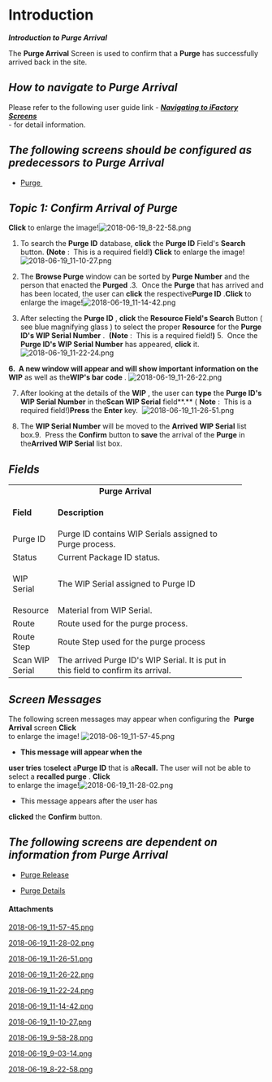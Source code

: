 # Introduction

***Introduction to Purge Arrival***  

The 
**Purge Arrival** Screen is used to confirm that a **Purge** has successfully arrived back in the site.

## ***How to navigate to Purge Arrival***  



Please refer to the following user guide link -
***[Navigating to iFactory Screens](/iFactory-JGP-MES/iFactory-JGP-MES-Home/iFactory-JGP-MS/CONTENT/Menu-Navigation/User-Guide-%2D-Navigating-to-iFactory-Groups-and-Screens.md)***  
- for detail information.


## ***The following screens should be configured as predecessors to Purge Arrival***  




- [Purge ](/iFactory-JGP-MES/iFactory-JGP-MES-Home/iFactory-JGP-MS/User-Guide/User-Guide-%2D-Purge-Arrival.md)


## ***Topic 1: Confirm Arrival of Purge***  



**Click** 
to enlarge the image!![2018-06-19_8-22-58.png](/.attachments/29920369.png)


1. To search the 
**Purge ID** database, **click** the **Purge ID** Field's **Search** button. **(Note** 
:  This is a required field!**)** 
**Click** 
to enlarge the image!![2018-06-19_11-10-27.png](/.attachments/29920366.png)


2. The 
**Browse Purge** window can be sorted by **Purge Number** and the person that enacted the **Purged** .3.  Once the 
**Purge** that has arrived and has been located, the user can **click** the respective**Purge ID** .**Click** 
to enlarge the image!![2018-06-19_11-14-42.png](/.attachments/29920365.png)



4. After selecting the 
**Purge ID** , 
**click** the 
**Resource Field's Search** Button (
see blue magnifying glass
) to select the proper **Resource** for the 
**Purge ID's WIP Serial Number** . 
**(Note** 
:  This is a required field!**)** 5.  Once the 
**Purge ID's WIP Serial Number** has appeared, **click** it.![2018-06-19_11-22-24.png](/.attachments/29920364.png)


**6.  A new window will appear and will show important information on the**  
**WIP** as well as the**WIP's bar code** . ![2018-06-19_11-26-22.png](/.attachments/29920363.png)


7. After looking at the details of the 
**WIP** , the user can **type** the **Purge ID's WIP Serial Number**  in the**Scan WIP Serial**  field**.** (
**Note** :  This is a required field!)**Press**  the
**Enter**  key. 
![2018-06-19_11-26-51.png](/.attachments/29920362.png)



8. The 
**WIP Serial Number** will be moved to the **Arrived WIP Serial** list box.9.  Press the 
**Confirm** button to **save** the arrival of the **Purge** in the**Arrived WIP Serial**  list box. 

## ***Fields***  


<table class="confluenceTable"><colgroup><col style="width: 89.0px;" /><col style="width: 371.0px;" /></colgroup><tbody><tr><td style="text-align: center;" colspan="2" class="confluenceTd"><strong>Purge Arrival</strong></td></tr><tr><td class="highlight-grey confluenceTd" data-highlight-colour="grey"><p><strong>Field</strong></p></td><td class="highlight-grey confluenceTd" data-highlight-colour="grey"><p><strong>Description</strong></p></td></tr><tr><td colspan="1" class="confluenceTd">Purge ID</td><td colspan="1" class="confluenceTd">Purge ID contains WIP Serials assigned to Purge process.</td></tr><tr><td colspan="1" class="confluenceTd">Status</td><td colspan="1" class="confluenceTd">Current Package ID status.</td></tr><tr><td class="confluenceTd"><p>WIP Serial</p></td><td class="confluenceTd"><p>The WIP Serial assigned to Purge ID</p></td></tr><tr><td colspan="1" class="confluenceTd">Resource</td><td colspan="1" class="confluenceTd">Material from WIP Serial.</td></tr><tr><td class="confluenceTd">Route</td><td class="confluenceTd">Route used for the purge process.</td></tr><tr><td colspan="1" class="confluenceTd">Route Step</td><td colspan="1" class="confluenceTd">Route Step used for the purge process</td></tr><tr><td colspan="1" class="confluenceTd">Scan WIP Serial</td><td colspan="1" class="confluenceTd">The arrived Purge ID's WIP Serial. It is put in this field to confirm its arrival.</td></tr></tbody></table>




## ***Screen Messages***  


The following screen messages may appear when configuring the 
**Purge Arrival** screen
**Click**  
to enlarge the image!
![2018-06-19_11-57-45.png](/.attachments/29920360.png)



- **This message will appear when the**

**user tries**  to**select**  a**Purge ID**  that is a**Recall.**  The user will not be able to select a **recalled purge** . **Click**  
to enlarge the image!![2018-06-19_11-28-02.png](/.attachments/29920361.png)



- This message appears after the user has

**clicked** the **Confirm** button. 

## ***The following screens are dependent on information from Purge Arrival***  




- [Purge Release](/iFactory-JGP-MES/iFactory-JGP-MES-Home/iFactory-JGP-MS/User-Guide/User-Guide-%2D-Purge-Release.md)


- [Purge Details](/iFactory-JGP-MES/iFactory-JGP-MES-Home/iFactory-JGP-MS/User-Guide/User-Guide-%2D-Purge-Details.md)



#### Attachments

[2018-06-19_11-57-45.png](/.attachments/29920360.png)
[2018-06-19_11-28-02.png](/.attachments/29920361.png)
[2018-06-19_11-26-51.png](/.attachments/29920362.png)
[2018-06-19_11-26-22.png](/.attachments/29920363.png)
[2018-06-19_11-22-24.png](/.attachments/29920364.png)
[2018-06-19_11-14-42.png](/.attachments/29920365.png)
[2018-06-19_11-10-27.png](/.attachments/29920366.png)
[2018-06-19_9-58-28.png](/.attachments/29920367.png)
[2018-06-19_9-03-14.png](/.attachments/29920368.png)
[2018-06-19_8-22-58.png](/.attachments/29920369.png)
